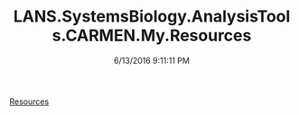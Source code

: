 ﻿---
title: LANS.SystemsBiology.AnalysisTools.CARMEN.My.Resources
date: 6/13/2016 9:11:11 PM
---

[Resources](T-LANS.SystemsBiology.AnalysisTools.CARMEN.My.Resources.Resources.html)
